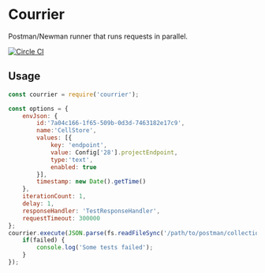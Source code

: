 # Courrier

Postman/Newman runner that runs requests in parallel.

[![Circle CI](https://circleci.com/gh/wcandillon/courrier/tree/master.svg?style=svg)](https://circleci.com/gh/wcandillon/courrier/tree/master)

## Usage

```js
const courrier = require('courrier');

const options = {
    envJson: {
        id:'7a04c166-1f65-509b-0d3d-7463182e17c9',
        name:'CellStore',
        values: [{
            key: 'endpoint',
            value: Config['28'].projectEndpoint,
            type:'text',
            enabled: true
        }],
        timestamp: new Date().getTime()
    },
    iterationCount: 1,
    delay: 1,
    responseHandler: 'TestResponseHandler',
    requestTimeout: 300000
};
courrier.execute(JSON.parse(fs.readFileSync('/path/to/postman/collection.json', 'utf-8')), options, function(failed) {
    if(failed) {
        console.log('Some tests failed');
    }
});
```
